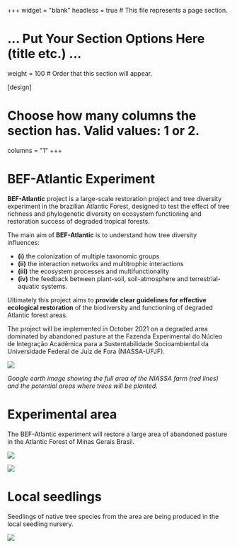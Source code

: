 +++
widget = "blank"
headless = true  # This file represents a page section.

# ... Put Your Section Options Here (title etc.) ...
weight = 100  # Order that this section will appear.

[design]
  # Choose how many columns the section has. Valid values: 1 or 2.
  columns = "1"
+++

# BEF-Atlantic Experiment

**BEF-Atlantic** project is a large-scale restoration project and tree diversity experiment in the brazilian Atlantic Forest, designed to test the effect of tree richness and phylogenetic diversity on ecosystem functioning and restoration success of degraded tropical forests. 

The main aim of **BEF-Atlantic** is to understand how tree diversity influences: 
* **(i)** the colonization of multiple taxonomic groups
* **(ii)** the interaction networks and multitrophic interactions  
* **(iii)** the ecosystem processes and multifunctionality  
* **(iv)** the feedback between plant-soil, soil-atmosphere and terrestrial-aquatic systems. 

Ultimately this project aims to **provide clear guidelines for effective ecological restoration** of the biodiversity and functioning of degraded Atlantic forest areas. 

The project will be implemented in October 2021 on a degraded area dominated by abandoned pasture at the Fazenda Experimental do Núcleo de Integração Acadêmica para a Sustentabilidade Socioambiental da Universidade Federal de Juiz de Fora (NIASSA-UFJF). 

![](/home/experiment_files/teste)

*Google earth image showing the full area of the NIASSA farm (red lines) and the potential 
areas where trees will be planted.*

# Experimental area

The BEF-Atlantic experiment will restore a large area of abandoned pasture in the Atlantic Forest of Minas Gerais Brasil.

![](/home/experiment_files/niassa_vista_casa_montanha.jpeg)

![](/home/experiment_files/niassa_vista_lateral_morro.jpg)

# Local seedlings 

Seedlings of native tree species from the area are being produced in the local seedling nursery.

![](/home/experiment_files/mudas.jpeg)

